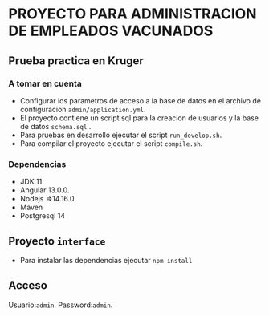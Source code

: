 # PROYECTO PARA ADMINISTRACION DE EMPLEADOS VACUNADOS
## Prueba practica en Kruger

### A tomar en cuenta

* Configurar los parametros de acceso a la base de datos en el archivo de configuracion `admin/application.yml`.
* El proyecto contiene un script sql para la creacion de usuarios y la base de datos `schema.sql` .
* Para pruebas en desarrollo ejecutar el script `run_develop.sh`.
* Para compilar el proyecto ejecutar el script `compile.sh`.

### Dependencias
* JDK 11
* Angular 13.0.0.
* Nodejs =>14.16.0
* Maven
* Postgresql 14

## Proyecto `interface`
* Para instalar las dependencias ejecutar `npm install` 
  
## Acceso
Usuario:`admin`.
Password:`admin`.
